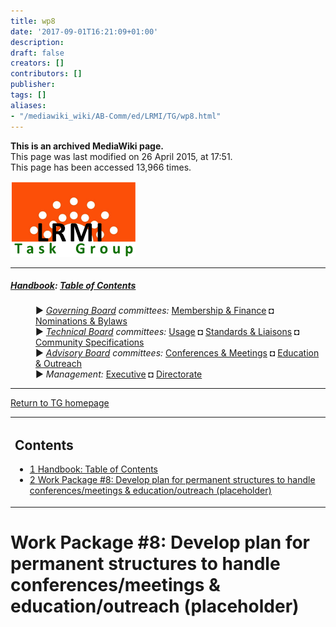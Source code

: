 ```yaml
---
title: wp8
date: '2017-09-01T16:21:09+01:00'
description: 
draft: false
creators: []
contributors: []
publisher: 
tags: []
aliases:
- "/mediawiki_wiki/AB-Comm/ed/LRMI/TG/wp8.html"
---
```


 **This is an archived MediaWiki page.**  
This page was last modified on 26 April 2015, at 17:51.  
This page has been accessed 13,966 times.

[<img alt="DCMI/LRMI Tas Group" src="/mediawiki_wiki/images/DC-LRMI_TG.png" width="200" height="121">](/mediawiki_wiki/images/DC-LRMI_TG.png)

* * *

##### [Handbook](/mediawiki_wiki/DCMI_Handbook "DCMI Handbook"): [Table of Contents](/mediawiki_wiki/DCMI_Handbook/) 
<dl>
<dd> ► <i><a href="/mediawiki_wiki/DCMI_Governing_Board.md" title="DCMI Governing Board">Governing Board</a> committees:</i> <a href="/mediawiki_wiki/DCMI_Governing_Board/finance.md" title="DCMI Governing Board/finance">Membership &amp; Finance</a> ◘ <a href="/mediawiki_wiki/DCMI_Governing_Board/nominations.md" title="DCMI Governing Board/nominations">Nominations &amp; Bylaws</a> 
</dd>
<dd> ► <i><a href="/mediawiki_wiki/DCMI_Technical_Board.md" title="DCMI Technical Board">Technical Board</a> committees:</i> <a href="/mediawiki_wiki/DCMI_Technical_Board/usage.md" title="DCMI Technical Board/usage">Usage</a> ◘ <a href="/mediawiki_wiki/DCMI_Technical_Board/standards.md" title="DCMI Technical Board/standards">Standards &amp; Liaisons</a> ◘ <a href="/mediawiki_wiki/DCMI_Technical_Board/specifications.md" title="DCMI Technical Board/specifications">Community Specifications</a>
</dd>
<dd> ► <i><a href="/mediawiki_wiki/DCMI_Advisory_Board.md" title="DCMI Advisory Board">Advisory Board</a> committees:</i> <a href="/mediawiki_wiki/DCMI_Advisory_Board/meetings.md" title="DCMI Advisory Board/meetings">Conferences &amp; Meetings</a> ◘ <a href="/mediawiki_wiki/DCMI_Advisory_Board/documentation.md" title="DCMI Advisory Board/documentation">Education &amp; Outreach</a>
</dd>
<dd> ► <i>Management:</i> <a href="/mediawiki_wiki/Exec_Committee.md" title="Exec Committee">Executive</a> ◘ <a href="/mediawiki_wiki/Exec_Committee/directorate.md" title="Exec Committee/directorate">Directorate</a>
</dd>
</dl>

* * *

[Return to TG homepage](/mediawiki_wiki/AB-Comm/ed/LRMI/TG)

<table id="toc" class="toc">
  <tr>
    <td>
      <div id="toctitle">
        <h2>Contents</h2>
      </div>
      <ul>
        <li class="toclevel-1"><a href="#Handbook:_Table_of_Contents"><span class="tocnumber">1</span> <span class="toctext">Handbook: Table of Contents</span></a></li>
        <li class="toclevel-1 tocsection-1"><a href="#Work_Package_.238:_Develop_plan_for_permanent_structures_to_handle_conferences.2Fmeetings_.26_education.2Foutreach_.28placeholder.29"><span class="tocnumber">2</span> <span class="toctext">Work Package #8: Develop plan for permanent structures to handle conferences/meetings &amp; education/outreach (placeholder)</span></a></li>
      </ul>
    </td>
  </tr>
</table>


# Work Package #8: Develop plan for permanent structures to handle conferences/meetings & education/outreach (placeholder) 


